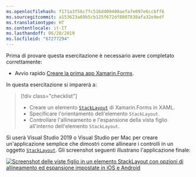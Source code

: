 ```yaml
---
ms.openlocfilehash: f171a3f56c7fc516d409400aefa7e097e6ccbff6
ms.sourcegitcommit: a153623a69b5cb125f672df8007838afa32e9edf
ms.translationtype: HT
ms.contentlocale: it-IT
ms.lasthandoff: 06/20/2019
ms.locfileid: "67277294"
---
```

Prima di provare questa esercitazione è necessario avere completato correttamente:

- Avvio rapido [Creare la prima app Xamarin.Forms](~/get-started/first-app/index.md).

In questa esercitazione si imparerà a:

> [!div class="checklist"]
> - Creare un elemento [`StackLayout`](xref:Xamarin.Forms.StackLayout) di Xamarin.Forms in XAML.
> - Specificare l'orientamento dell'elemento `StackLayout`.
> - Controllare l'allineamento e l'espansione della vista figlio all'interno dell'elemento `StackLayout`.

Si userà Visual Studio 2019 o Visual Studio per Mac per creare un'applicazione semplice che dimostri come allineare i controlli in un oggetto [`StackLayout`](xref:Xamarin.Forms.StackLayout). Gli screenshot seguenti illustrano l'applicazione finale:

[![Screenshot delle viste figlio in un elemento StackLayout con opzioni di allineamento ed espansione impostate in iOS e Android](../images/alignment-expansion-reduced.png "Elemento StackLayout contenente istanze Label con allineamento ed espansione impostati")](../images/alignment-expansion-large.png#lightbox "Elemento StackLayout contenente istanze Label con allineamento ed espansione impostati")
